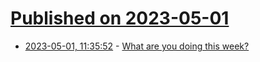 # [Published on 2023-05-01](index.md)

* [2023-05-01, 11:35:52](https://lobste.rs/s/x2guun/what_are_you_doing_this_week) - [What are you doing this week?](https://lobste.rs/s/x2guun/what_are_you_doing_this_week)
